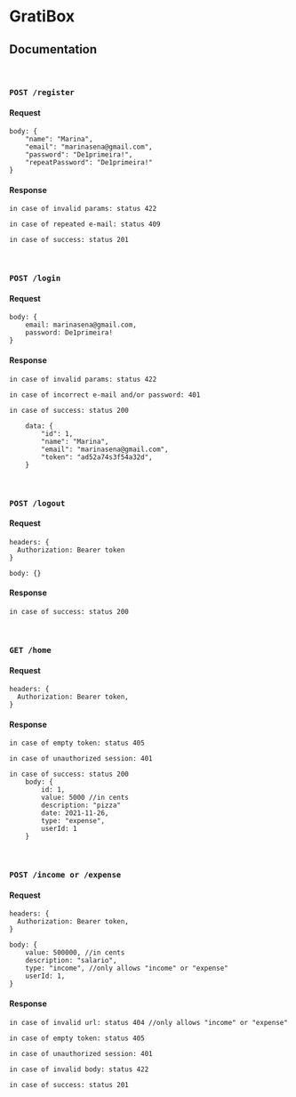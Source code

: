 # GratiBox

## Documentation

<br/>

### `POST /register`

#### Request

    body: {
        "name": "Marina",
        "email": "marinasena@gmail.com",
        "password": "De1primeira!",
        "repeatPassword": "De1primeira!"
    }

#### Response

    in case of invalid params: status 422

    in case of repeated e-mail: status 409

    in case of success: status 201

<br>

### `POST /login`

#### Request

    body: {
        email: marinasena@gmail.com,
        password: De1primeira!
    }

#### Response

    in case of invalid params: status 422

    in case of incorrect e-mail and/or password: 401

    in case of success: status 200

        data: {
            "id": 1,
            "name": "Marina",
            "email": "marinasena@gmail.com",
            "token": "ad52a74s3f54a32d",
        }

<br>

### `POST /logout`

#### Request

    headers: {
      Authorization: Bearer token
    }

    body: {}

#### Response

    in case of success: status 200

<br>

### `GET /home`

#### Request

    headers: {
      Authorization: Bearer token,
    }

#### Response

    in case of empty token: status 405

    in case of unauthorized session: 401

    in case of success: status 200
        body: {
            id: 1,
            value: 5000 //in cents
            description: "pizza"
            date: 2021-11-26,
            type: "expense",            
            userId: 1
        }

<br>

### `POST /income or /expense`

#### Request

    headers: {
      Authorization: Bearer token,
    }

    body: {
        value: 500000, //in cents
        description: "salario",
        type: "income", //only allows "income" or "expense"
        userId: 1,
    }

#### Response

    in case of invalid url: status 404 //only allows "income" or "expense"

    in case of empty token: status 405

    in case of unauthorized session: 401

    in case of invalid body: status 422

    in case of success: status 201
